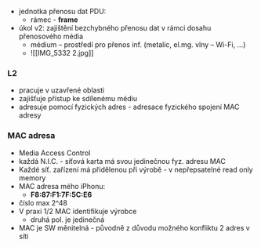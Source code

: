 - jednotka přenosu dat PDU: 
	- rámec - **frame**
- úkol v2: zajištění bezchybného přenosu dat v rámci dosahu přenosového média
	- médium – prostředí pro přenos inf. (metalic, el.mg. vlny – Wi-Fi, ...)
	- ![[IMG_5332 2.jpg]]

### L2 
- pracuje v uzavřené oblasti
- zajišťuje přístup ke sdílenému médiu
- adresuje pomocí fyzických adres - adresace fyzického spojení MAC adresy

### MAC adresa
- Media Access Control
- každá N.I.C. - síťová karta má svou jedinečnou fyz. adresu MAC
- Každé síť. zařízení má přidělenou při výrobě - v nepřepsatelné read only memory
- MAC adresa mého iPhonu:
	- **F8:87:F1:7F:5C:E6**
- číslo max 2^48
- V praxi 1/2 MAC identifikuje výrobce
	- druhá pol. je jedinečná
- MAC je SW měnitelná - původně z důvodu možného konfliktu 2 adres v síti